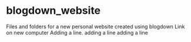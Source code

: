 # blogdown_website
Files and folders for a new personal website created using blogdown
Link on new computer
Adding a line.
adding a line
adding a line
